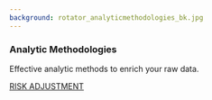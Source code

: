```yaml
---
background: rotator_analyticmethodologies_bk.jpg
---
```


### Analytic Methodologies

Effective analytic methods to enrich your raw data.

<div class="action"><a href='/solutions/analytic-methodologies.html' class="btn btn-lg btn-primary">RISK ADJUSTMENT</a></div>